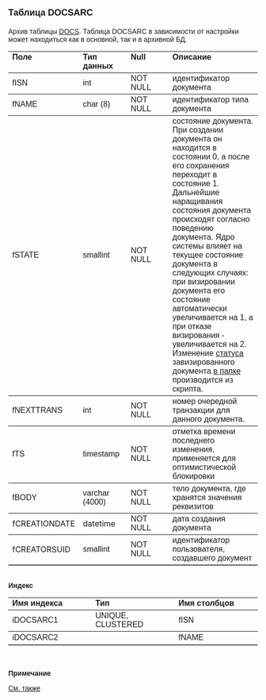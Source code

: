﻿<html>
<head>
<title>Таблица DOCSARC</title>
</head>

<body>

<h1><font size="4" face="Arial">Таблица DOCSARC</font></h1>

<p><font face="Arial">Архив таблицы <a href="Docs.html">DOCS</a>. 
Таблица DOCSARC в зависимости от настройки может находиться как в основной, так 
и в архивной БД.</font></p>

<table border="1" cellPadding="5" cols="2" frame="below" rules="rows">
<TBODY>
  <tr vAlign="top">
    <td class="label" width="20%"><font face="Arial"><b>Поле</b></font></td>
    <td class="label" width="20%"><font face="Arial"><strong>Тип 
	данных</strong></font></td>
    <td class="label" width="20%"><font face="Arial"><strong>Null</strong></font></td>
    <td class="label" width="40%"><font face="Arial"><strong>Описание</strong></font></td>
  </tr>
  <tr>
    <td width="20%"><font face="Arial">fISN</font></td>
    <td width="20%"><font face="Arial">int </font></td>
    <td width="20%"><font face="Arial">NOT NULL</font></td>
    <td width="40%"><font face="Arial">идентификатор документа</font></td>
  </tr>
  <tr>
    <td width="20%"><font face="Arial">fNAME</font></td>
    <td width="20%"><font face="Arial">char (8)</font></td>
    <td width="20%"><font face="Arial">NOT NULL</font></td>
    <td width="40%"><font face="Arial">идентификатор типа документа</font></td>
  </tr>
  <tr>
    <td width="20%"><font face="Arial">fSTATE</font></td>
    <td width="20%"><font face="Arial">smallint</font></td>
    <td width="20%"><font face="Arial">NOT NULL</font></td>
    <td width="40%"><font face="Arial">состояние документа. При 
	создании документа он находится в состоянии 0, а после его сохранения 
	переходит в состояние 1. Дальнейшие наращивания состояния документа 
	происходят согласно поведению документа. Ядро системы влияет на текущее 
	состояние документа в следующих случаях: при визировании документа его 
	состояние автоматически увеличивается на 1, а при отказе визирования - 
	увеличивается на 2. Изменение <a
    href="Folders.html">статуса</a> завизированного документа <a
    href="Folders.html">в папке</a> производится из скрипта.</font></td>
  </tr>
  <tr>
    <td width="20%"><font face="Arial">fNEXTTRANS</font></td>
    <td width="20%"><font face="Arial">int</font></td>
    <td width="20%"><font face="Arial">NOT NULL</font></td>
    <td width="40%"><font face="Arial">номер очередной транзакции для 
	данного документа.</font></td>
  </tr>
  <tr>
    <td width="20%"><font face="Arial">fTS</font></td>
    <td width="20%"><font face="Arial">timestamp</font></td>
    <td width="20%"><font face="Arial">NOT NULL</font></td>
    <td width="40%"><font face="Arial">отметка времени последнего 
	изменения, применяется для оптимистической блокировки</font></td>
  </tr>
  <tr>
    <td width="20%"><font face="Arial">fBODY</font></td>
    <td width="20%"><font face="Arial">varchar (4000)</font></td>
    <td width="20%"><font face="Arial">NOT NULL</font></td>
    <td width="40%"><font face="Arial">тело документа, где хранятся 
	значения реквизитов</font></td>
  </tr>
  <tr>
    <td width="20%">fCREATIONDATE</td>
    <td width="20%">datetime</td>
    <td width="20%"><font face="Arial">NOT NULL</font></td>
    <td width="40%"><font face="Arial">дата создания документа</font></td>
  </tr>
  <tr>
    <td width="20%">fCREATORSUID</td>
    <td width="20%"><font face="Arial">smallint</font></td>
    <td width="20%"><font face="Arial">NOT NULL</font></td>
    <td width="40%"><font face="Arial">идентификатор пользователя, 
	создавшего документ</font></td>
  </tr>
</TBODY>
</table>

<p class="label"><font face="Arial"><b><br>
Индекс</b></font></p>

<table border="1" cellPadding="5" cols="2" frame="below" rules="rows">
  <tr vAlign="top">
    <td class="label" width="33%"><font face="Arial"><b>Имя индекса</b></font></td>
    <td class="label" width="33%"><font face="Arial"><strong>Тип </strong></font></td>
    <td class="label" width="33%"><font face="Arial"><strong>Имя 
	столбцов</strong></font></td>
  </tr>
  <tr>
    <td width="33%"><font face="Arial">iDOCSARC1</font></td>
    <td width="33%"><font face="Arial">UNIQUE,&nbsp; CLUSTERED</font></td>
    <td width="33%"><font face="Arial">fISN</font></td>
  </tr>
  <tr>
    <td width="33%"><font face="Arial">iDOCSARC2</font></td>
    <td width="33%">&nbsp;</td>
    <td width="33%"><font face="Arial">fNAME</font></td>
  </tr>
</table>

<p class="label"><font face="Arial"><b><br>
<br>
Примечание</b></font></p>

<p class="label"><font face="Arial"><a href="database_scheme.html">См. 
также</a></font></p>
</body>
</html>
